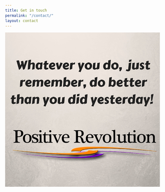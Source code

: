 ```yaml
---
title: Get in touch
permalink: "/contact/"
layout: contact
---
```


![Better than yesterday.jpg](/uploads/Better%20than%20yesterday.jpg)